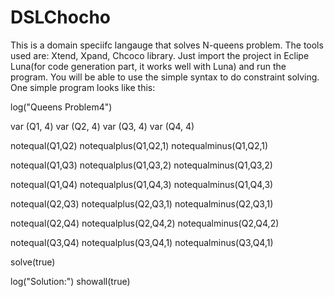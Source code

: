 # DSLChocho

This is a domain speciifc langauge that solves N-queens problem. The tools used are: Xtend, Xpand, Chcoco library. Just import the project in Eclipe Luna(for code generation part, it works well with Luna) and run the program. You will be able to use the simple syntax to do constraint solving.  One simple program looks like this:



log("Queens Problem4")

var (Q1, 4)
var (Q2, 4)
var (Q3, 4)
var (Q4, 4)


notequal(Q1,Q2)
notequalplus(Q1,Q2,1)
notequalminus(Q1,Q2,1)

notequal(Q1,Q3)
notequalplus(Q1,Q3,2)
notequalminus(Q1,Q3,2)

notequal(Q1,Q4)
notequalplus(Q1,Q4,3)
notequalminus(Q1,Q4,3)

notequal(Q2,Q3)
notequalplus(Q2,Q3,1)
notequalminus(Q2,Q3,1)

notequal(Q2,Q4)
notequalplus(Q2,Q4,2)
notequalminus(Q2,Q4,2)

notequal(Q3,Q4)
notequalplus(Q3,Q4,1)
notequalminus(Q3,Q4,1)


solve(true)

log("Solution:")
showall(true)

